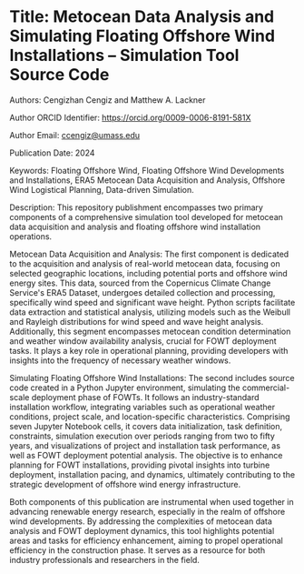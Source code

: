 # Title: Metocean Data Analysis and Simulating Floating Offshore Wind Installations – Simulation Tool Source Code

Authors: Cengizhan Cengiz and Matthew A. Lackner

Author ORCID Identifier: https://orcid.org/0009-0006-8191-581X

Author Email: ccengiz@umass.edu

Publication Date: 2024

Keywords: Floating Offshore Wind, Floating Offshore Wind Developments and Installations, ERA5 Metocean Data Acquisition and Analysis, Offshore Wind Logistical Planning, Data-driven Simulation. 

Description: This repository publishment encompasses two primary components of a comprehensive simulation tool developed for metocean data acquisition and analysis and floating offshore wind installation operations.

Metocean Data Acquisition and Analysis: The first component is dedicated to the acquisition and analysis of real-world metocean data, focusing on selected geographic locations, including potential ports and offshore wind energy sites. This data, sourced from the Copernicus Climate Change Service's ERA5 Dataset, undergoes detailed collection and processing, specifically wind speed and significant wave height. Python scripts facilitate data extraction and statistical analysis, utilizing models such as the Weibull and Rayleigh distributions for wind speed and wave height analysis. Additionally, this segment encompasses metocean condition determination and weather window availability analysis, crucial for FOWT deployment tasks. It plays a key role in operational planning, providing developers with insights into the frequency of necessary weather windows.

Simulating Floating Offshore Wind Installations: The second includes source code created in a Python Jupyter environment, simulating the commercial-scale deployment phase of FOWTs. It follows an industry-standard installation workflow, integrating variables such as operational weather conditions, project scale, and location-specific characteristics. Comprising seven Jupyter Notebook cells, it covers data initialization, task definition, constraints, simulation execution over periods ranging from two to fifty years, and visualizations of project and installation task performance, as well as FOWT deployment potential analysis. The objective is to enhance planning for FOWT installations, providing pivotal insights into turbine deployment, installation pacing, and dynamics, ultimately contributing to the strategic development of offshore wind energy infrastructure.

Both components of this publication are instrumental when used together in advancing renewable energy research, especially in the realm of offshore wind developments. By addressing the complexities of metocean data analysis and FOWT deployment dynamics, this tool highlights potential areas and tasks for efficiency enhancement, aiming to propel operational efficiency in the construction phase. It serves as a resource for both industry professionals and researchers in the field.
